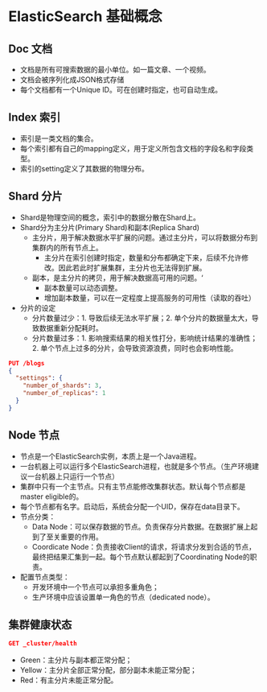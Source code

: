 # ElasticSearch 基础概念

## Doc 文档
* 文档是所有可搜索数据的最小单位。如一篇文章、一个视频。
* 文档会被序列化成JSON格式存储
* 每个文档都有一个Unique ID。可在创建时指定，也可自动生成。

## Index 索引
* 索引是一类文档的集合。
* 每个索引都有自己的mapping定义，用于定义所包含文档的字段名和字段类型。
* 索引的setting定义了其数据的物理分布。

## Shard 分片
* Shard是物理空间的概念，索引中的数据分散在Shard上。
* Shard分为主分片(Primary Shard)和副本(Replica Shard)
  * 主分片，用于解决数据水平扩展的问题。通过主分片，可以将数据分布到集群内的所有节点上。
    * 主分片在索引创建时指定，数量和分布都确定下来，后续不允许修改。因此若此时扩展集群，主分片也无法得到扩展。
  * 副本，是主分片的拷贝，用于解决数据高可用的问题。‘
    * 副本数量可以动态调整。
    * 增加副本数量，可以在一定程度上提高服务的可用性（读取的吞吐）
* 分片的设定
  * 分片数量过少：1. 导致后续无法水平扩展；2. 单个分片的数据量太大，导致数据重新分配耗时。
  * 分片数量过多：1. 影响搜索结果的相关性打分，影响统计结果的准确性；2. 单个节点上过多的分片，会导致资源浪费，同时也会影响性能。
  
```json
PUT /blogs
{
  "settings": {
    "number_of_shards": 3,
    "number_of_replicas": 1
  }
}
```

## Node 节点
* 节点是一个ElasticSearch实例，本质上是一个Java进程。
* 一台机器上可以运行多个ElasticSearch进程，也就是多个节点。（生产环境建议一台机器上只运行一个节点）
* 集群中只有一个主节点。只有主节点能修改集群状态。默认每个节点都是master eligible的。
* 每个节点都有名字。启动后，系统会分配一个UID，保存在data目录下。
* 节点分类：
  * Data Node：可以保存数据的节点。负责保存分片数据。在数据扩展上起到了至关重要的作用。
  * Coordicate Node：负责接收Client的请求，将请求分发到合适的节点，最终把结果汇集到一起。每个节点默认都起到了Coordinating Node的职责。
* 配置节点类型：
  * 开发环境中一个节点可以承担多重角色；
  * 生产环境中应该设置单一角色的节点（dedicated node）。
  
## 集群健康状态
```json
GET _cluster/health
```
* Green：主分片与副本都正常分配；
* Yellow：主分片全部正常分配，部分副本未能正常分配；
* Red：有主分片未能正常分配。
